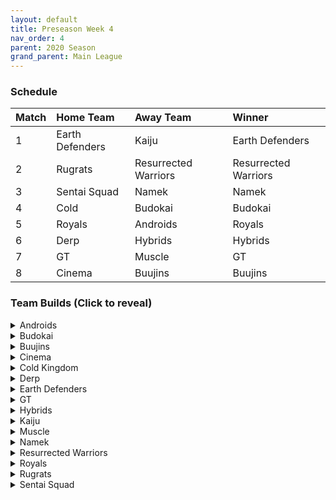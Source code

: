 ```yaml
---
layout: default
title: Preseason Week 4
nav_order: 4
parent: 2020 Season
grand_parent: Main League
---
```

### Schedule

|Match          |  Home Team            | Away Team        | Winner          |
| :-------------| :---------------------| :----------------| :---------------|
| 1             | Earth Defenders       | Kaiju            | Earth Defenders |
| 2             | Rugrats               | Resurrected Warriors | Resurrected Warriors |
| 3             | Sentai Squad          | Namek            | Namek           |
| 4             | Cold                  | Budokai          | Budokai         |
| 5             | Royals                | Androids         | Royals          |
| 6             | Derp                  | Hybrids          | Hybrids         |
| 7             | GT                    | Muscle           | GT              | 
| 8             | Cinema                | Buujins          | Buujins         |


### Team Builds (Click to reveal)

<details>
  <summary>Androids</summary>
  <br />
<br />Home Map: Glacier
<br />Music: Boss Ganges
<br />Weekly Bench: Cell
<br />Boost Store: None

<br />Limiter: Cell
<br />Form: Cell will start in Perfect form

* Android 16:
     * Attack +2, Defense -1 (1)
     * Dende's Healing (2)
     * Serious (1)
     * Quick Fast Attack (1)
     * Light Body (1)
     * Master Throw (1)
     * Trunks AI
   
* Super 17:
     * Ki + 1 (1)
     * Quick Fast Attack (1)
     * Indignation (1)
     * Savior (1)
     * Fighting Spirit (1)
     * Launch's Support (2)
     * Yaj AI
   
 * Android 19:
     * Defense +2 (2)
     * Latent Energy (1)
     * Light Body (1)
     * Power of Rage (2)
     * Master Throw (1)
     * Buu AI
   
 * Android 17
     * Costume 2
     * Attack +1 (1)
     * Eternal Life (4)
     * Serious (1)
     * Indignation (1)


</details>

<details>
  <summary>Budokai</summary>

<br />
<br />Home Map: Planet Namek
<br />Music: Boss Battle Rock
<br />Weekly bench: Kid Goku
<br />Boosts: N/A

* Nam
   * Defense +2 (2)
   * Dende's Healing (2)
   * Latent Energy (1)
   * Launch's Support (2)
   * Frieza AI
 
* End Goku (SSJ)
   * Super +1 (1)
   * Fighting Spirit (1)
   * Indignation (1)
   * Savior (1)
   * Light Body (1)
   * Launch's Support (2)
   * Broly's Ring (Limiter)
   * Chiaotzu AI
 
* Cyborg Tao
   * Ki +2/Super -1 (1)
   * Serious (1)
   * Quick Fast Attack (1)
   * Savior (1)
   * Light Body (1)
   * Power of Rage (2)
   * Cell AI
 
* Early Goku
   * Ki +1 (1)
   * Fighting Spirit (1)
   * Indignation (1)
   * Power of Rage (2)
   * Dende's Healing (2)
   * Goku AI


</details>

<details>
  <summary>Buujins</summary>
<br />
<br /> Home Map: Supreme Kai's World
<br />Music: Nanshan
<br />Bench: Majin Buu
<br />Boosts: N/A

* Evil Buu
   * Defense +2 (2)
   * Dende's Healing (2)
   * Latent Energy! (1)
   * Serious! (1)
   * Fighting Spirit! (1)
   * Cell AI
 
* Kid Buu
   * Defense +3 Attack -1 (2)
   * Eternal Life (4)
   * Savior (1)
   * Tien AI
 
* Majuub
   * Attack +1 (1)
   * Latent Energy! (1)
   * Quick Fast Attack (1)
   * Launch's Support (2)
   * Indignation! (1)
   * Light Body (1)
   * Ginyu AI
 
* Super Buu
   * Attack +2 Defense -1 (1)
   * Serious! (1)
   * Quick Fast Attack (1)
   * Dende's Healing (2)
   * Master Throw (1)
   * Combo Master (1)
   * Trunks AI


</details>

<details>
  <summary>Cinema</summary>
<br />  
<br />Home Map: Hell
<br />Music: Warlord F
<br />Bench: Turles
<br />Boosts: N/A

* Fasha
   * Defense +2 (2)
   * Dende's Healing (2)
   * Light Body (1)
   * Serious! (1)
   * Quick Fast Attack (1)
   * Trunks AI
 
* Zangya
   * Ki +1 (1)
   * Unleash Latent Power 1 (2)
   * High Tension (3)
   * Exquisite Skill (1)
   * Chiaotzu AI
 
* Garlic Jr. (Base Form)
   * Attack +1 (1)
   * Launch's Support (2)
   * Dende's Healing (2)
   * Fighting Spirit! (1)
   * Indignation! (1)
   * Broly's Ring (Limiter)
   * Krillin AI
 
* Gogeta
   * Super +2 Ki -1 (1)
   * Tension Up (2)
   * Launch’s Support (2)
   * Serious! (1)
   * Savior (1)
   * Frieza AI


</details>

<details>
  <summary>Cold Kingdom </summary>
  <br />
<br />Note: Frieza’s Defense +2 was randomly removed due to there being 2 uses of this potara
<br />Note: Meta Cooler’s Serious was randomly removed due to there being 3 uses of this potara

<br />Home Map: Broly's Planet
<br />Music: Paranoia
<br />Bench: King Cold
<br />Boosts: N/A

* Meta Cooler
   * Defense +2 (2)
   * ~~Serious (1)~~
   * Tension Up (2)
   * Dende’s Healing (2)
   * Trunks AI
 
* First Form Cooler
   * Ki +2 Super -1 (1)
   * Fighting Spirit! (1)
   * Indignation (1)
   * Savior (1)
   * Serious (1)
   * Power of Rage (2)
   * Limiter(Free)
   * Yajirobe AI
 
* 3rd Form Freeza
   * ~~Defense +2 (2)~~
   * Launches Support (2)
   * Dende’s Healing (2)
   * Serious (1)
   * Freeza AI
 
* Recoome - Costume 2
   * Attack +1 (1)
   * KSA (2)
   * Savior (1)
   * Light Body (1)
   * Fighting Spirit (1)
   * Master Throw (1)
   * Majin Buu AI


</details>

<details>
  <summary>Derp</summary>
<br />  
<br />Home Map: Penguin Village
<br />Music: War Begins
<br />Bench: Devilman
<br />Boosts: N/A

* Kibito (2nd form)
  * Attack +1 (1)
   * Serious (1)
   * Quick fast attack (1)
   * Power of rage (2)
   * Launch Support (2)
   * Cell AI
 
* Android 20
   * Attack +2 Defense -1 (1)
   * High tension (3)
   * Master Throw (1)
   * Serious (1)
   * Savior (1)
   * Goku AI
 
* Hercule
   * Super +1 (1)
   * Indignation (1)
   * Dragon power (3)
   * Launch Support (2)
   * Tien AI
 
* Salza
   * Defense +2 (2)
   * Eternal Life (4)
   * Savior (1)
   * Piccolo AI


</details>

<details>
  <summary>Earth Defenders</summary>
  <br />
<br />Home Map: Mt. Paozu
<br />Music: Aether
<br />Bench: Krillin
<br />Boosts: N/A

<br />Limiter: Mid Vegeta
<br />Form: Mid Goku will start in Base form

* Tien
   * Costume 2
   * Super +1 (1)
   * Eternal Life (4)
   * Latent Energy (1)
   * Fighting Spirit (1)
   * Yajirobe AI
 
* Base Mid Goku
   * Super +2 Ki -1 (1)
   * Power of Rage (2)
   * Savior (1)
   * Indignation (1)
   * Launch's Support (2)
   * Tien AI
 
* Yamcha
   * Ki +1 (1)
   * Dragon Power (3)
   * Quick Fast Attack (1)
   * Launch's Support (2)
   * Tien AI
 
* SSJ1 Mid Vegeta
   * Attack +1 (1)
   * Dende's Healing (2)
   * Fighting Spirit (1)
   * Serious (1)
   * Power of Rage (2)
   * Limiter (Free)
   * Piccolo AI


</details>

<details>
  <summary>GT</summary>
<br />  
<br />Home Map: Kings Castle
<br />Music: Turbulence
<br />Bench: Pan
<br />Boosts: N/A

* Syn Shenron
   * Ki 1
   * Fighting Spirit
   * Master blast
   * High Tension
   * Indignation
   * Broly's Ring (Limiter)
   * Frieza AI
 
* Super Baby 1
   * Defense +2
   * Latent Energy
   * Dende's Healing
   * Quick Fast Attack
   * Serious
   * Piccolo AI
 
* GT Goku (ssj3)
   * Attack +2, Def -1
   * Serious
   * Quick Fast Attack
   * Power of Rage
   * Dende's Healing
   * Limiter
   * Piccolo AI
 
* Ssj4 Vegeta
   * Ki +2/super-1
   * Indignation
   * Savior
   * Eternal Life
   * Broly's ring (Limiter)
   * Cell AI


</details>

<details>
  <summary>Hybrids</summary>
<br />  
<br />Home Map: Wastelands
<br />Music: Dragon Castle
<br />Bench: Ultimate Gohan
<br />Boosts: N/A

* Kid Gohan
   * Costume 2
   * Defense +3 Attack -1 (2)
   * Latent Energy (1)
   * Eternal Life (4)
   * Trunks AI
 
* Sword Trunks (Base)
   * Super +1 (1)
   * Launch’s Support (2)
   * Dendes Healing (2)
   * Savior (1)
   * Indignation (1)
   * Broly's Ring (free)
   * Frieza AI
 
* Teen Gohan (SSJ)
   * Costume 3
   * Super +2, Ki-1 (1)
   * Indignation (1)
   * Fighting spirit (1)
   * Launch’s Support (2)
   * Dende's Healing (2)
   * Chiaotzu Ai
 
* Future Gohan (SSJ)
   * Ki +1 (1)
   * Fighting Spirit (1)
   * Latent Energy (1)
   * Serious  (1)
   * Savior (1)
   * Kibito's Secret Art (2)
   * Frieza Ai


</details>

<details>
  <summary>Kaiju</summary>
<br />  
<br />Home Map: Rocky Area
<br />Music: Crongus
<br />Bench: King Vegeta
<br />Boosts: N/A

* Bardock
   * Attack +2 Defense -1 (1)
   * Serious (1)
   * Indignation (1)
   * Combo Master (1)
   * Light Body (1)
   * Dende's Healing (2)
   * Majin Buu Ai
 
* Nappa
   * Costume 2
   * Defense +3 Attack -1 (2)
   * Fighting spirit (1)
   * Savior (1)
   * Latent Energy (1)
   * Dende’s Healing (2)
   * Yajirobe Ai
 
* Raditz
   * Ki+1 (1)
   * Fighting Spirit (1)
   * Secret measure (3)
   * Battle Control (1)
   * Latent Energy (1)
   * Goku Ai
 
* Scouter Vegeta
   * Super +1 (1)
   * Indignation (1)
   * Serious (1)
   * Launch Support (2)
   * Power of rage (2)
   * Chiaotzu Ai


</details>

<details>
  <summary>Muscle</summary>
<br />  
<br />Home Map: Muscle Tower
<br />Music: Epic Boss Fight
<br />Bench: Android 13
<br />Boosts: N/A

* SSJ Trunks
   * Attack +2 Def -1 (1)
   * Serious (1)
   * Dende's Healing (2)
   * Mirage (1)
   * Power of Rage (2)
   * Goku AI
 
* Bojack
   * Ki +2 Sup -1 (1)
   * Launch's Support (2)
   * Savior (1)
   * Light Body (1)
   * Kibito Secret Art (2)
   * Tien AI
 
* SSJ Broly
   * Super +2 Ki-1 (1)
   * Spiritual Control (3)
   * Kibito Secret Art (2)
   * Light Body (1)
   * Tien AI
 
* Small Roshi
   * Super +1 (1)
   * Savior (1)
   * Power of Rage (2)
   * Indignation (1)
   * Fighting Spirit (1)
   * Broly's Ring (1)
   * Ginyu AI


</details>

<details>
  <summary>Namek</summary>
<br />  
<br />Home Map: Kami's Lookout
<br />Music: Fight me if you can
<br />Bench: Late Piccolo
<br />Boosts: N/A

* Tambourine
   * Attack+2, Def-1
   * Dende's Healing
   * Serious
   * Latent Energy
   * Quick Fast Attack
   * Light Body
   * Trunks ai
 
* King Piccolo
   * Ki+1
   * Kibito's Secret Art
   * Power of Rage
   * Indignation
   * Savior
   * Yajirobe ai
 
* Nail
   * Defense+3, Attack-1
   * Eternal Life
   * Fighting Spirit
   * Frieza ai
 
* Nuova
   * Super+1
   * Launch's Support
   * Indomitable Fighting Spirit
   * Indignation
   * Fighting Spirit
   * Piccolo ai


</details>

<details>
  <summary>Resurrected Warriors</summary>
<br />  
<br />Home Map: Desert
<br />Music: Action Fight
<br />Bench: Early Piccolo
<br />Boosts: N/A

* Videl
   * Costume 3
   * Ki +1 (1)
   * Indignation (1)
   * Fighting spirit (1)
   * Launchs (2)
   * QFA (1)
   * Light body (1)
   * Ginyu AI
 
* Eighter
   * Costume 1
   * Defense +3 attack -1 (2)
   * Hi Tension (3)
   * Latent Energy (1)
   * Indignation (1)
   * Cell Ai
 
* Android 18
   * Costume 3
   * Super +2 Ki -1 (1)
   * Hi Tension (3)
   * KSA (2)
   * Savior (1)
   * Yajirobe Ai
 
* End Vegeta SSJ
   * Costume 1
   * Attack +2 Defense -1 (1)
   * Serious (1)
   * RB3 (3)
   * Fighting Spirit (1)
   * QFA (1)
   * Chiaotzu Ai


</details>


<details>
  <summary>Royals</summary>
<br />  
<br />Home Map: Hyperbolic Time Chamber
<br />Music: Thunder
<br />Bench: Mecha Frieza
<br />Boosts: N/A

* Majin Vegeta
   * Attack +2 Defense -1 (1)
   * Serious! (1)
   * Dendes Healing (2)
   * Rush Blast 3 (3)
   * Chiaotzu AI
 
* Dabura
   * Attack +1 (1)
   * Master Blast (1)
   * Serious (1)
   * Dragon Spirit (2)
   * Kibito’s Secret Art (2)
   * Default Ai
 
* Slug
   * Defense +2 (2)
   * Savior (1)
   * Eternal Life (4)
   * Yajorobe AI
 
* Pilaf Machine
   * Defense +3 Attack -1 (2)
   * Savior (1)
   * Dende's Healing (2)
   * Tension Up (2)
   * Broly's Ring (Limiter)
   * Ginyu AI


</details>

<details>
  <summary>Rugrats</summary>
<br />  
<br />Home Map: City Ruins
<br />Music: Nanga-F
<br />Bench: Arale
<br />Boosts: N/A

* Saibaman
   * Defense +3 Atk -1 (2)
   * Latent Energy (1)
   * Dragon Power (3)
   * Serious (1)
   * Ginyu AI
 
* Goten (SSJ): Costume 1
   * Attack +1 (1)
   * Indignation (1)
   * Dende's Healing (2)
   * Fighting Spirit (1)
   * Light Body (1)
   * Quick Fast Attack (1)
   * Broly's Ring (free)
   * Chaiotzu AI
 
* Kid Trunks (base)
   * Ki +2 Super -1 (1)
   * Indignation (1)
   * Fighting Spirit (1)
   * Kibito's Secret Art (2)
   * Dende's Healing (2)
   * Broly's Ring (limiter)
   * Chaiotzu AI
 
* Cell Jr.
   * Attack +2 Defense -1 (1)
   * Power of Rage (2)
   * Light Body (1)
   * Quick Fast Attack (1)
   * Launch's Support (2)
   * Broly AI


</details>

<details>
  <summary>Sentai Squad</summary>
<br />  
<br />Home Map: Frieza's Ship
<br />Music: Hurricane
<br />Bench: Burter
<br />Boosts: N/A

* Captain Ginyu
   * Costume 2
   * Defense +3 Attack -1 (2)
   * Eternal Life (4)
   * Latent Energy (1)
   * Majin Buu AI
 
* Saiyawoman
   * Costume 2
   * Attack +1 (1)
   * Dragon Power (3)
   * Indignation (1)
   * Quick Fast Attack (1)
   * Fighting Spirit! (1)
   * Tien AI
 
* Jeice
   * Costume 1
   * Super +2, Ki -1 (1)
   * Power of Rage (2)
   * Launch's Support (2)
   * Savior (1)
   * Fighting Spirit (1)
   * Frieza AI
 
* Saiyaman
   * Costume 1
   * Ki +1 (1)
   * Power of Rage (2)
   * Launch's Support (2)
   * Light Body (1)
   * Savior (1)
   * Yajirobe AI


</details>
